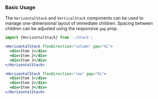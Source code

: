 ### Basic Usage
The `HorizontalStack` and `VerticalStack` components can be used to manage one-dimensional layout of immediate children.
Spacing between children can be adjusted using the responsive `gap` prop.

```jsx inside Markdown
import {HorizontalStack} from './Stack';
```

```jsx inside Markdown
<HorizontalStack flexDirection="column" gap="XL">
  <div>Item 1</div>
  <div>Item 2</div>
  <div>Item 3</div>
</HorizontalStack>
```

```jsx inside Markdown
<HorizontalStack flexDirection="row" gap="XL">
  <div>Item 1</div>
  <div>Item 2</div>
  <div>Item 3</div>
</HorizontalStack>
```


